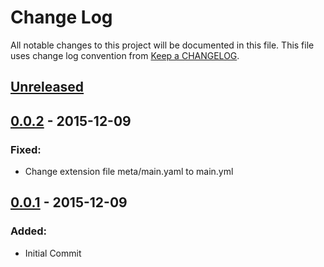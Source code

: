 # Change Log
All notable changes to this project will be documented in this file.
This file uses change log convention from [Keep a CHANGELOG](http://keepachangelog.com).

## [Unreleased]

## [0.0.2] - 2015-12-09

### Fixed:
- Change extension file meta/main.yaml to main.yml

## [0.0.1] - 2015-12-09

### Added:
- Initial Commit


[Unreleased]: https://github.com/dgnest/ansible-role-postgresql/compare/0.0.7...HEAD
[0.0.7]: https://github.com/dgnest/ansible-role-postgresql/compare/0.0.6...0.0.7
[0.0.6]: https://github.com/dgnest/ansible-role-postgresql/compare/0.0.5...0.0.6
[0.0.5]: https://github.com/dgnest/ansible-role-postgresql/compare/0.0.4...0.0.5
[0.0.4]: https://github.com/dgnest/ansible-role-postgresql/compare/0.0.3...0.0.4
[0.0.3]: https://github.com/dgnest/ansible-role-postgresql/compare/0.0.2...0.0.3
[0.0.2]: https://github.com/dgnest/ansible-role-postgresql/compare/0.0.1...0.0.2
[0.0.1]: https://github.com/dgnest/ansible-role-postgresql/compare/0.0.0...0.0.1

[CHANGELOG.md]: CHANGELOG.md
[CONTRIBUTING.md]: CONTRIBUTING.md
[LICENCE.md]: LICENCE.md
[README.md]: README.md
